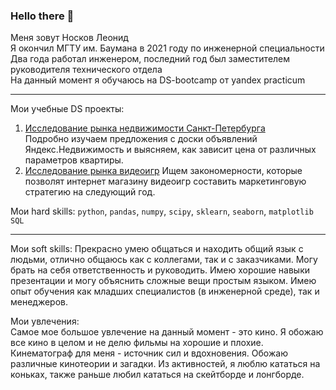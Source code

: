 ### Hello there 👋
Меня зовут Носков Леонид  
Я окончил МГТУ им. Баумана в 2021 году по инженерной специальности  
Два года работал инженером, последний год был заместителем руководителя технического отдела  
На данный момент я обучаюсь на DS-bootcamp от yandex practicum  
___
Мои учебные DS проекты:
1. [Исследование рынка недвижимости Санкт-Петербурга](https://github.com/Lefantino/real-estate-research)   
  Подробно изучаем предложения с доски объявлений Яндекс.Недвижимость и выясняем, как зависит цена от различных параметров квартиры.
2. [Исследование рынка видеоигр](https://github.com/Lefantino/game-analysis)
  Ищем закономерности, которые позволят интернет магазину видеоигр составить маркетинговую стратегию на следующий год.
  
Мои hard skills:
```python```, ```pandas```, ```numpy```, ```scipy```, ```sklearn```, ```seaborn```, ```matplotlib```  
```SQL```
___
Мои soft skills:
Прекрасно умею общаться и находить общий язык с людьми, отлично общаюсь как с коллегами, так и с заказчиками. Могу брать на себя ответственность и руководить. Имею хорошие навыки презентации и могу объяснить сложные вещи простым языком. Имею опыт обучения как младших специалистов (в инженерной среде), так и менеджеров.

Мои увлечения:  
Самое мое большое увлечение на данный момент - это кино. Я обожаю все кино в целом и не делю фильмы на хорошие и плохие. Кинематограф для меня - источник сил и вдохновения. Обожаю различные кинотеории и загадки. Из активностей, я люблю кататься на коньках, также раньше любил кататься на скейтборде и лонгборде.


<!--
**Lefantino/Lefantino** is a ✨ _special_ ✨ repository because its `README.md` (this file) appears on your GitHub profile.

Here are some ideas to get you started:

- 🔭 I’m currently working on ...
- 🌱 I’m currently learning ...
- 👯 I’m looking to collaborate on ...
- 🤔 I’m looking for help with ...
- 💬 Ask me about ...
- 📫 How to reach me: ...
- 😄 Pronouns: ...
- ⚡ Fun fact: ...
-->
